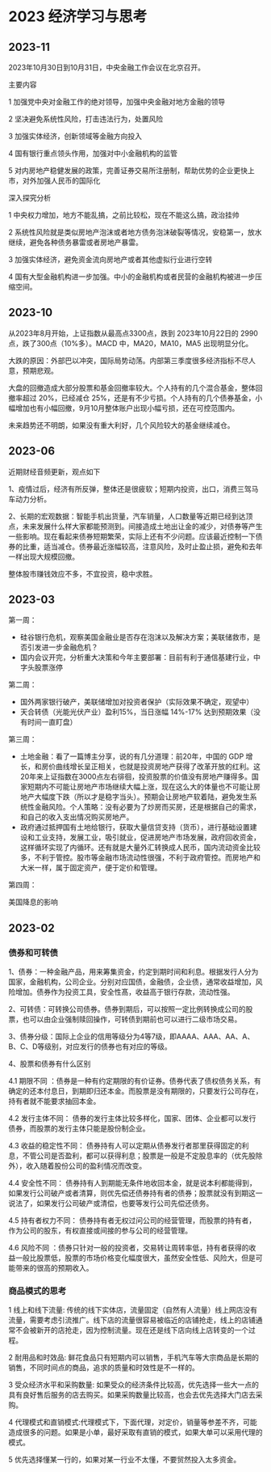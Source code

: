 # 2023 经济学习与思考

## 2023-11

2023年10月30日到10月31日，中央金融工作会议在北京召开。

主要内容

1 加强党中央对金融工作的绝对领导，加强中央金融对地方金融的领导 

2 坚决避免系统性风险，打击违法行为，处置风险 

3 加强实体经济，创新领域等金融方向投入 

4 国有银行重点领头作用，加强对中小金融机构的监管 

5 对内房地产稳健发展的政策，完善证券交易所注册制，帮助优势的企业更快上市，对外加强人民币的国际化

深入探究分析

1 中央权力增加，地方不能乱搞，之前比较松，现在不能这么搞，政治挂帅 

2 系统性风险就是类似房地产泡沫或者地方债务泡沫破裂等情况，安稳第一，放水继续，避免各种债务暴雷或者房地产暴雷。 

3 加强实体经济，避免资金流向房地产或者其他虚拟行业进行空转

4 国有大型金融机构进一步加强。中小的金融机构或者民营的金融机构被进一步压缩空间。

## 2023-10

从2023年8月开始，上证指数从最高点3300点，跌到 2023年10月22日的 2990点，跌了300点（10%多）。MACD 中，MA20，MA10，MA5 出现明显分化。

大跌的原因：外部巴以冲突，国际局势动荡。内部第三季度很多经济指标不尽人意，预期悲观。

大盘的回撤造成大部分股票和基金回撤率较大。个人持有的几个混合基金，整体回撤率超过 20%，已经减仓 25%，还是有不少亏损。个人持有的几个债券基金，小幅增加也有小幅回撤，9月10月整体账户出现小幅亏损，还在可控范围内。

未来趋势还不明朗，如果没有重大利好，几个风险较大的基金继续减仓。

## 2023-06

近期财经音频更新，观点如下

1、疫情过后，经济有所反弹，整体还是很疲软；短期内投资，出口，消费三驾马车动力分析。

2、长期的宏观数据：智能手机出货量，汽车销量，人口数量等近期已经到达顶点，未来发展什么样大家都能预测到。间接造成土地出让金的减少，对债券等产生一些影响。现在看起来债券短期繁荣，实际上还有不少问题。应该最近控制一下债券的比重，适当减仓。债券最近涨幅较高，注意风险，及时止盈止损，避免和去年一样出现大规模回撤。

整体股市赚钱效应不多，不宜投资，稳中求胜。

## 2023-03

第一周：

* 硅谷银行危机，观察美国金融业是否存在泡沫以及解决方案；美联储救市，是否引发进一步金融危机？
* 国内会议开完，分析重大决策和今年主要部署：目前有利于通信基建行业，中字头股票涨停

第二周：

* 国外两家银行破产，美联储增加对投资者保护（实际效果不确定，观望中）
* 天合转债（光能光伏产业）盈利15%，当日涨幅 14%-17% 达到预期效果（没有时间一直盯盘）

第三周：

* 土地金融：看了一篇博主分享，说的有几分道理：前20年，中国的 GDP 增长，和房价曲线增长呈正相关，也就是投资房地产获得了改革开放的红利。这20年来上证指数在3000点左右徘徊，投资股票的价值没有房地产赚得多。国家短期内不可能让房地产市场继续大幅上涨，现在这么大的体量也不可能让房地产大幅度下跌（所以才是稳字当头）。预期会让房地产软着陆，避免发生系统性金融风险。个人策略：没有必要为了炒房而买房，还是根据自己的需求，和自己的收入支出情况购买房地产。
* 政府通过抵押国有土地给银行，获取大量信贷支持（货币），进行基础设置建设和工业支持，发展工业，吸引就业，促进房地产市场发展，政府回收资金，这样循环实现了内循环。还有就是大量外汇转换成人民币，国内流动资金比较多，不利于管控。股市等金融市场流动性很强，不利于政府管控。而房地产和大米一样，属于固定资产，便于定价和管理。

第四周：

美国降息的影响

## 2023-02

### 债券和可转债

1、债券：一种金融产品，用来筹集资金，约定到期时间和利息。根据发行人分为国家，金融机构，公司企业。分别对应国债，金融债，企业债，通常收益增加，风险增加。债券作为投资工具，安全性髙，收益高于银行存款，流动性强。

2、可转债：可转换公司债券。债券到期后，可以按照一定比例转换成公司的股票，也可以由企业强制赎回操作，可转债到期前也可以进行二级市场交易。

3、债券分级：国际上企业的信用等级分为4等7级，即AAAA、AAA、AA、A、B、C、D等级别，对应发行的债券也有对应的等级。

4、股票和债券有什么区别

4.1 期限不同 ：债券是一种有约定期限的有价证券。债券代表了债权债务关系，有确定的还本付息日，到期即归还本金。而股票是没有期限的，只要发行公司存在，持有者就不能要求抽回本金。

4.2 发行主体不同： 债券的发行主体比较多样化，国家、团体、企业都可以发行债券，而股票的发行主体只能是股份制企业。

4.3 收益的稳定性不同： 债券持有人可以定期从债券发行者那里获得固定的利息，不管公司是否盈利，都可以获得利息；股票是一般是不定股息率的（优先股除外），收入随着股份公司的盈利情况而改变。

4.4 安全性不同： 债券持有人到期能无条件地收回本金，就是说本利都能得到，如果发行公司破产或者清算，则优先偿还债券持有者的债券；股票就没有到期这一说法了，如果发行公司破产或清偿，也要等发行公司先偿还债务。

4.5 持有者权力不同： 债券持有者无权过问公司的经营管理，而股票的持有者，作为公司的股东，有权直接或间接的参与公司的经营管理。

4.6 风险不同 ：债券只针对一般的投资者，交易转让周转率低，持有者获得的收益一般比股票低，股票的市场价格变化幅度很大，虽然安全性低、风险大，但是可能带来的很高的预期收入。

### 商品模式的思考

1 线上和线下流量: 传统的线下实体店，流量固定（自然有人流量）线上网店没有流量，需要考虑引流推广。线下店的流量很容易被临近的店铺抢走，线上的店铺通常不会被新开的店抢走，因为控制流量。现在还是线下店向线上店转变的一个过程。

2 耐用品和时效品: 鲜花食品只有短期内可以销售，手机汽车等大宗商品是长期的销售，不同时间点的商品，追求的质量和时效性是不一样的。

3 受众经济水平和采购数量: 如果受众的经济条件比较高，优先选择一些大一点的具有良好售后服务的店去购买。如果采购数量比较高，也会去优先选择大门店去采购。

4 代理模式和直销模式:代理模式下，下面代理，对定价，销量等参差不齐，可能造成很多的问题。如果是小单，最好采取有直销的模式，如果大单可以采用代理的模式。

5 优先选择懂某一行的，如果对某一行业不太懂，不要贸然投入太多资金。

